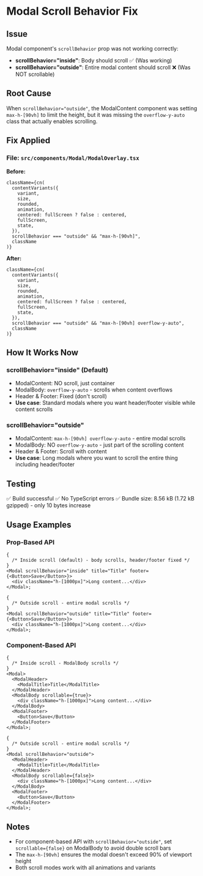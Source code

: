 # Modal Scroll Behavior Fix

## Issue

Modal component's `scrollBehavior` prop was not working correctly:

- **scrollBehavior="inside"**: Body should scroll ✅ (Was working)
- **scrollBehavior="outside"**: Entire modal content should scroll ❌ (Was NOT scrollable)

## Root Cause

When `scrollBehavior="outside"`, the ModalContent component was setting `max-h-[90vh]` to limit the height, but it was missing the `overflow-y-auto` class that actually enables scrolling.

## Fix Applied

### File: `src/components/Modal/ModalOverlay.tsx`

**Before:**

```tsx
className={cn(
  contentVariants({
    variant,
    size,
    rounded,
    animation,
    centered: fullScreen ? false : centered,
    fullScreen,
    state,
  }),
  scrollBehavior === "outside" && "max-h-[90vh]",
  className
)}
```

**After:**

```tsx
className={cn(
  contentVariants({
    variant,
    size,
    rounded,
    animation,
    centered: fullScreen ? false : centered,
    fullScreen,
    state,
  }),
  scrollBehavior === "outside" && "max-h-[90vh] overflow-y-auto",
  className
)}
```

## How It Works Now

### scrollBehavior="inside" (Default)

- ModalContent: NO scroll, just container
- ModalBody: `overflow-y-auto` - scrolls when content overflows
- Header & Footer: Fixed (don't scroll)
- **Use case**: Standard modals where you want header/footer visible while content scrolls

### scrollBehavior="outside"

- ModalContent: `max-h-[90vh] overflow-y-auto` - entire modal scrolls
- ModalBody: NO `overflow-y-auto` - just part of the scrolling content
- Header & Footer: Scroll with content
- **Use case**: Long modals where you want to scroll the entire thing including header/footer

## Testing

✅ Build successful
✅ No TypeScript errors
✅ Bundle size: 8.56 kB (1.72 kB gzipped) - only 10 bytes increase

## Usage Examples

### Prop-Based API

```tsx
{
  /* Inside scroll (default) - body scrolls, header/footer fixed */
}
<Modal scrollBehavior="inside" title="Title" footer={<Button>Save</Button>}>
  <div className="h-[1000px]">Long content...</div>
</Modal>;

{
  /* Outside scroll - entire modal scrolls */
}
<Modal scrollBehavior="outside" title="Title" footer={<Button>Save</Button>}>
  <div className="h-[1000px]">Long content...</div>
</Modal>;
```

### Component-Based API

```tsx
{
  /* Inside scroll - ModalBody scrolls */
}
<Modal>
  <ModalHeader>
    <ModalTitle>Title</ModalTitle>
  </ModalHeader>
  <ModalBody scrollable={true}>
    <div className="h-[1000px]">Long content...</div>
  </ModalBody>
  <ModalFooter>
    <Button>Save</Button>
  </ModalFooter>
</Modal>;

{
  /* Outside scroll - entire modal scrolls */
}
<Modal scrollBehavior="outside">
  <ModalHeader>
    <ModalTitle>Title</ModalTitle>
  </ModalHeader>
  <ModalBody scrollable={false}>
    <div className="h-[1000px]">Long content...</div>
  </ModalBody>
  <ModalFooter>
    <Button>Save</Button>
  </ModalFooter>
</Modal>;
```

## Notes

- For component-based API with `scrollBehavior="outside"`, set `scrollable={false}` on ModalBody to avoid double scroll bars
- The `max-h-[90vh]` ensures the modal doesn't exceed 90% of viewport height
- Both scroll modes work with all animations and variants
